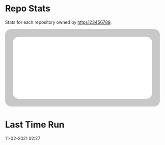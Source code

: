 
# Repo Stats

Stats for each repository owned by [https123456789](<https://github.com/https123456789>).

![test.svg](<https://github.com/https123456789/Repo-Stats/raw/main/test.svg>)
# Last Time Run
11-02-2021 02:27